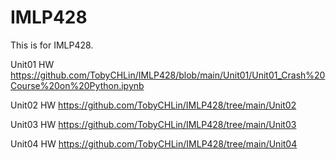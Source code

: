 # IMLP428
This is for IMLP428.

Unit01 HW 
https://github.com/TobyCHLin/IMLP428/blob/main/Unit01/Unit01_Crash%20Course%20on%20Python.ipynb

Unit02 HW
https://github.com/TobyCHLin/IMLP428/tree/main/Unit02

Unit03 HW
https://github.com/TobyCHLin/IMLP428/tree/main/Unit03

Unit04 HW
https://github.com/TobyCHLin/IMLP428/tree/main/Unit04

